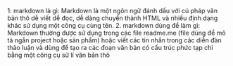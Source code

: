 1: markdown là gì: Markdown là một ngôn ngữ đánh dấu với cú pháp văn bản thô dễ viết dễ đọc, dễ dàng chuyển thành HTML và nhiều định dạng khác sử dụng một công cụ cùng tên.
2. markdown dùng để làm gì: Markdown thường được sử dụng trong các file readme.me (file dùng để mô tả ngắn project hoặc sản phẩm) hoặc viết các tin nhắn trong các diễn đàn thảo luận và dùng để tạo ra các đoạn văn bản có cấu trúc phức tạp chỉ bằng một công cụ sử lí văn bản thô
